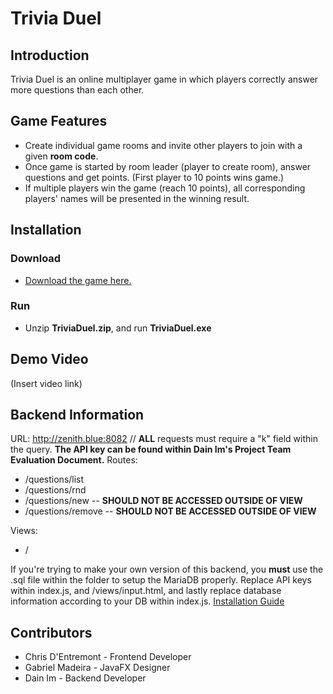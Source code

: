 # Trivia Duel
## Introduction
Trivia Duel is an online multiplayer game in which players correctly answer more questions than each other.

## Game Features
- Create individual game rooms and invite other players to join with a given **room code**.
- Once game is started by room leader (player to create room), answer questions and get points. (First player to 10 points wins game.)
- If multiple players win the game (reach 10 points), all corresponding players' names will be presented in the winning result.

## Installation
### Download
- [Download the game here.](http://bit.ly/3mjL6mf)
### Run
- Unzip **TriviaDuel.zip**, and run **TriviaDuel.exe**
## Demo Video
(Insert video link)
## Backend Information
URL: http://zenith.blue:8082 // **ALL** requests must require a "k" field within the query. **The API key can be found within Dain Im's Project Team Evaluation Document.**
Routes: 
 - /questions/list
 - /questions/rnd
 - /questions/new -- **SHOULD NOT BE ACCESSED OUTSIDE OF VIEW**
 - /questions/remove -- **SHOULD NOT BE ACCESSED OUTSIDE OF VIEW**
 
 Views: 
 - /
 
 If you're trying to make your own version of this backend, you **must** use the .sql file within the folder to setup the MariaDB properly. Replace API keys within index.js, and /views/input.html, and lastly replace database information according to your DB within index.js. [Installation Guide](http://expressjs.com/en/starter/installing.html)
## Contributors
- Chris D'Entremont - Frontend Developer
- Gabriel Madeira - JavaFX Designer
- Dain Im - Backend Developer
